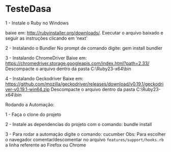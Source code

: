 # TesteDasa

1 - Instale o Ruby no Windows

baixe em: ​http://rubyinstaller.org/downloads/​.
Executar o arquivo baixado e seguir as instruções clicando em ‘next’

2 - Instalando o Bundler
No prompt de comando digite:
gem install bundler

3 - Instalando ChromeDriver
Baixe em: ​https://chromedriver.storage.googleapis.com/index.html?path=2.33/
Descompacte o arquivo dentro da pasta C:\Ruby23-x64\bin

4 - Instalando Geckodriver
Baixe em: https://github.com/mozilla/geckodriver/releases/download/v0.19.1/geckodriver-v0.19.1-win64.zip
Descompacte o arquivo dentro da pasta C:\Ruby23-x64\bin

Rodando a Automação:

1 - Faça o clone do projeto

2 - Instale as dependencias do projeto com o comando:
bundle install

3 - Para rodar a automação digite o comando:
cucumber 
Obs: Para escolher o navegador comentar/descomentar no arquivo `features/support/hooks.rb` a linha referente ao Firefox ou Chrome

